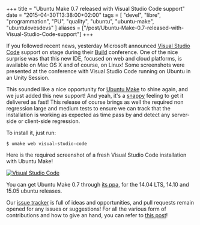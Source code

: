 +++
title = "Ubuntu Make 0.7 released with Visual Studio Code support"
date = "2015-04-30T13:38:00+02:00"
tags = [ "devel", "libre", "programmation", "PU", "quality", "ubuntu", "ubuntu-make", "ubuntulovesdevs" ]
aliases = ["/post/Ubuntu-Make-0.7-released-with-Visual-Studio-Code-support"]
+++
    <p>If you followed recent news, yesterday Microsoft announced <a href="https://code.visualstudio.com/">Visual Studio Code</a> support on stage during their <a href="http://www.buildwindows.com/">Build</a> conference. One of the nice surprise was that this new IDE, focused on web and cloud platforms, is available on Mac OS X and of course, on Linux! Some screenshots were presented at the conference with Visual Studio Code running on Ubuntu in an Unity Session.</p>


<p>This sounded like a nice opportunity for <a href="http://wiki.ubuntu.com/ubuntu-make">Ubuntu Make</a> to shine again, and we just added this new support! And yeah, it's a <a href="https://developer.ubuntu.com/en/snappy/">snappy</a> feeling to get it delivered as fast! This release of course brings as well the required non regression large and medium tests to ensure we can track that the installation is working as expected as time pass by and detect any server-side or client-side regression.</p>


<p>To install it, just run:</p>


<p><code>$ umake web visual-studio-code</code></p>


<p>Here is the required screenshot of a fresh Visual Studio Code installation with Ubuntu Make!</p>


<p><a href="/public/ubuntu/uld/visual-studio-code.png" title="Visual Studio Code"><img src="/public/ubuntu/uld/.visual-studio-code_m.jpg" alt="Visual Studio Code" style="display:block; margin:0 auto;" title="Visual Studio Code, avr. 2015" /></a></p>


<p>You can get Ubuntu Make 0.7 through <a href="https://launchpad.net/~ubuntu-desktop/+archive/ubuntu/ubuntu-make">its ppa</a>, for the 14.04 LTS, 14.10 and 15.05 ubuntu releases.</p>


<p>Our <a href="https://github.com/ubuntu/ubuntu-make/issues">issue tracker</a> is full of ideas and opportunities, and pull requests remain opened for any issues or suggestions! For all the various form of contributions and how to give an hand, you can refer to <a href="/post/How-to-help-on-Ubuntu-Developer-Tools-Center">this post</a>!</p>